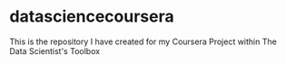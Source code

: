 # datasciencecoursera
This is the repository I have created for my Coursera Project within The Data Scientist's Toolbox 
